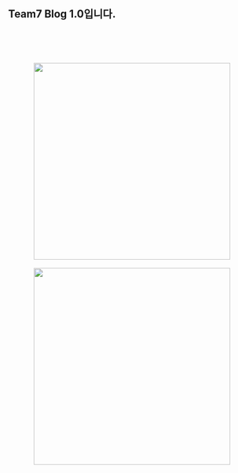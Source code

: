 <h2>Team7 Blog 1.0입니다.</h2>
<br><br>
<log src='https://github.com/user-attachments/assets/c496b91b-26d4-41a6-9033-17eb8f349044'>
<br><br>
<div align="center">
  <img src='https://github.com/user-attachments/assets/cd828b9d-2372-4c47-b983-846d55441304)' width="400px">
  <br><br>
  <img src='https://github.com/user-attachments/assets/96b924ba-830f-401b-a331-1b0357ad8441)' width="400px">
</div>
